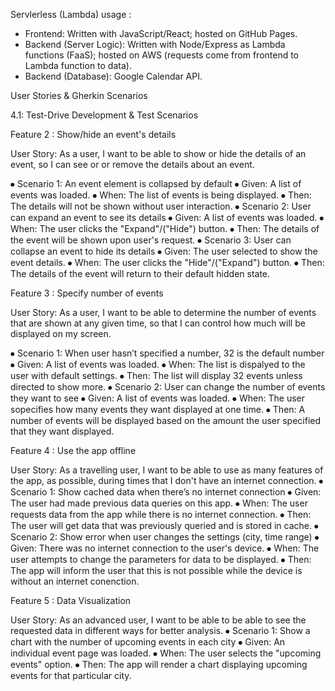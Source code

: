 Servlerless (Lambda) usage :

- Frontend: Written with JavaScript/React; hosted on GitHub Pages.
- Backend (Server Logic): Written with Node/Express as Lambda functions (FaaS); hosted on AWS (requests come from frontend to Lambda function to data).
- Backend (Database): Google Calendar API.



User Stories & Gherkin Scenarios

4.1: Test-Drive Development & Test Scenarios

Feature 2 :   Show/hide an event's details

User Story:   As a user, I want to be able to show or hide the details of an event, so I can see or or remove the details about an event.

⦁	Scenario 1:   An event element is collapsed by default
⦁	Given:   A list of events was loaded.
⦁	When:   The list of events is being displayed.
⦁	Then:     The details will not be shown without user interaction.
⦁	Scenario 2:  User can expand an event to see its details
⦁	Given:   A list of events was loaded.
⦁	When:   The user clicks the "Expand"/("Hide") button.
⦁	Then:     The details of the event will be shown upon user's request.
⦁	Scenario 3:  User can collapse an event to hide its details
⦁	Given:   The user selected to show the event details.
⦁	When:   The user clicks the "Hide"/("Expand") button.
⦁	Then:     The details of the event will return to their default hidden state.

Feature 3 :   Specify number of events

User Story:   As a user, I want to be able to determine the number of events that are shown at any given time, so that I can control how much will be displayed on my screen.

⦁	Scenario 1:   When user hasn’t specified a number, 32 is the default number
⦁	Given:   A list of events was loaded.
⦁	When:   The list is dispalyed to the user with default settings.
⦁	Then:     The list will display 32 events unless directed to show more.
⦁	Scenario 2:  User can change the number of events they want to see
⦁	Given:   A list of events was loaded.
⦁	When:   The user sopecifies how many events they want displayed at one time.
⦁	Then:     A number of events will be displayed based on the amount the user specified that they want displayed.

Feature 4 :   Use the app offline

User Story:   As a travelling user, I want to be able to use as many features of the app, as possible, during times that I don't have an internet connection.
⦁	Scenario 1:   Show cached data when there’s no internet connection
⦁	Given:   The user had made previous data queries on this app.
⦁	When:   The user requests data from the app while there is no internet connection.
⦁	Then:     The user will get data that was previously queried and is stored in cache.
⦁	Scenario 2:  Show error when user changes the settings (city, time range)
⦁	Given:   There was no internet connection to the user's device.
⦁	When:   The user attempts to change the parameters for data to be displayed.
⦁	Then:     The app will inform the user that this is not possible while the device is without an internet conenction.

Feature 5 :   Data Visualization

User Story:   As an advanced user, I want to be able to be able to see the requested data in different ways for better analysis.
⦁	Scenario 1:   Show a chart with the number of upcoming events in each city
⦁	Given:   An individual event page was loaded.
⦁	When:   The user selects the "upcoming events" option.
⦁	Then:     The app will render a chart displaying upcoming events for that particular city.